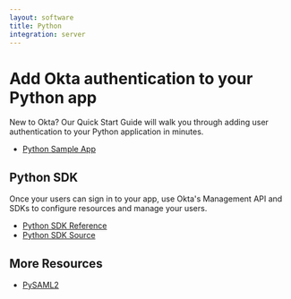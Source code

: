 ```yaml
---
layout: software
title: Python
integration: server
---
```


# Add Okta authentication to your Python app

New to Okta? Our Quick Start Guide will walk you through adding user authentication to your Python application in minutes.

<ul class='code-list'>
  <li>
    <a href='https://github.com/okta/samples-python-django' class='code-button'>
      <span class='fa fa-github'></span><span>Python Sample App</span>
    </a>
  </li>
</ul>

## Python SDK

Once your users can sign in to your app, use Okta's Management API and SDKs to configure resources and manage your users.

<ul class='code-list'>
  <li>
    <span class='code-icon expression-16'></span> <a href='https://developer.okta.com/docs/sdk/core/python_api_sdk/'>Python SDK Reference</a>
  </li>
  <li>
    <span class='fa fa-github'></span> <a href='https://github.com/okta/okta-sdk-python'>Python SDK Source</a>
  </li>
</ul>

## More Resources

<ul class='code-list'>
  <li><span class='code-icon info-16-gray'></span> <a href='pysaml2.html'>PySAML2</a></li>
</ul>
